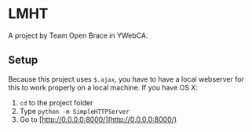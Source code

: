 # LMHT

A project by Team Open Brace in YWebCA.

## Setup

Because this project uses `$.ajax`, you have to have a local webserver for this to work properly on a local machine. If you have OS X:

1. `cd` to the project folder
1. Type `python -m SimpleHTTPServer`
1. Go to [http://0.0.0.0:8000/](http://0.0.0.0:8000/)

